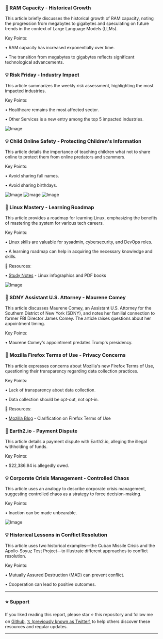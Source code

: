 ### 🤖 RAM Capacity - Historical Growth

This article briefly discusses the historical growth of RAM capacity, noting the progression from megabytes to gigabytes and speculating on future trends in the context of Large Language Models (LLMs).

Key Points:

• RAM capacity has increased exponentially over time.

• The transition from megabytes to gigabytes reflects significant technological advancements.


### 💡 Risk Friday - Industry Impact

This article summarizes the weekly risk assessment, highlighting the most impacted industries.

Key Points:

• Healthcare remains the most affected sector.

• Other Services is a new entry among the top 5 impacted industries.


![Image](https://pbs.twimg.com/media/Gk4E-aZXYAAOnuv?format=png&name=small)


### 💡 Child Online Safety - Protecting Children's Information

This article details the importance of teaching children what not to share online to protect them from online predators and scammers.

Key Points:

•  Avoid sharing full names.

•  Avoid sharing birthdays.


![Image](https://pbs.twimg.com/media/Gk3YEgYWQAAmtBG?format=jpg&name=small)
![Image](https://pbs.twimg.com/media/Gk3YEgYW4AARwW1?format=jpg&name=small)
![Image](https://pbs.twimg.com/media/Gk3YEgZXgAAmwZf?format=jpg&name=small)


### 🚀 Linux Mastery - Learning Roadmap

This article provides a roadmap for learning Linux, emphasizing the benefits of mastering the system for various tech careers.

Key Points:

• Linux skills are valuable for sysadmin, cybersecurity, and DevOps roles.

•  A learning roadmap can help in acquiring the necessary knowledge and skills.

🔗 Resources:

• [Study Notes](https://study-notes.org) - Linux infographics and PDF books


![Image](https://pbs.twimg.com/media/Gk4FIQLXwAA-SKG?format=jpg&name=small)


### 🤖  SDNY Assistant U.S. Attorney - Maurene Comey

This article discusses Maurene Comey, an Assistant U.S. Attorney for the Southern District of New York (SDNY), and notes her familial connection to former FBI Director James Comey.  The article raises questions about her appointment timing.

Key Points:

• Maurene Comey's appointment predates Trump's presidency.


### 🤖 Mozilla Firefox Terms of Use - Privacy Concerns

This article expresses concerns about Mozilla's new Firefox Terms of Use, questioning their transparency regarding data collection practices.

Key Points:

• Lack of transparency about data collection.

• Data collection should be opt-out, not opt-in.

🔗 Resources:

• [Mozilla Blog](https://blog.mozilla.org/en/products/firefox/firefox-news/firefox-terms-of-use/) - Clarification on Firefox Terms of Use



### 🤖 Earth2.io - Payment Dispute

This article details a payment dispute with Earth2.io, alleging the illegal withholding of funds.

Key Points:

•  $22,386.94 is allegedly owed.


### 💡 Corporate Crisis Management - Controlled Chaos

This article uses an analogy to describe corporate crisis management, suggesting controlled chaos as a strategy to force decision-making.

Key Points:

•  Inaction can be made unbearable.



![Image](https://pbs.twimg.com/media/Gk28OT_XEAASNXb?format=jpg&name=small)


### 💡 Historical Lessons in Conflict Resolution

This article uses two historical examples—the Cuban Missile Crisis and the Apollo-Soyuz Test Project—to illustrate different approaches to conflict resolution.

Key Points:

• Mutually Assured Destruction (MAD) can prevent conflict.

• Cooperation can lead to positive outcomes.


---

### ⭐️ Support

If you liked reading this report, please star ⭐️ this repository and follow me on [Github](https://github.com/Drix10), [𝕏 (previously known as Twitter)](https://x.com/DRIX_10_) to help others discover these resources and regular updates.

---